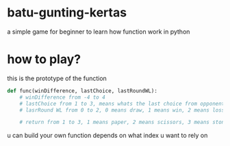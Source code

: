 # batu-gunting-kertas
a simple game for beginner to learn how function work in python

# how to play?
this is the prototype of the function
```python = 
def func(winDifference, lastChoice, lastRoundWL):
    # winDifference from -4 to 4
    # lastChoice from 1 to 3, means whats the last choice from opponent, 1 means paper, 2 means scissors, 3 means stone
    # lasrRound WL from 0 to 2, 0 means draw, 1 means win, 2 means loss

    # return from 1 to 3, 1 means paper, 2 means scissors, 3 means stone
```
u can build your own function depends on what index u want to rely on
